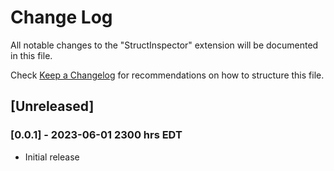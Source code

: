 # Change Log

All notable changes to the "StructInspector" extension will be documented in this file.

Check [Keep a Changelog](http://keepachangelog.com/) for recommendations on how to structure this file.

## [Unreleased]

### [0.0.1] - 2023-06-01 2300 hrs EDT
- Initial release
